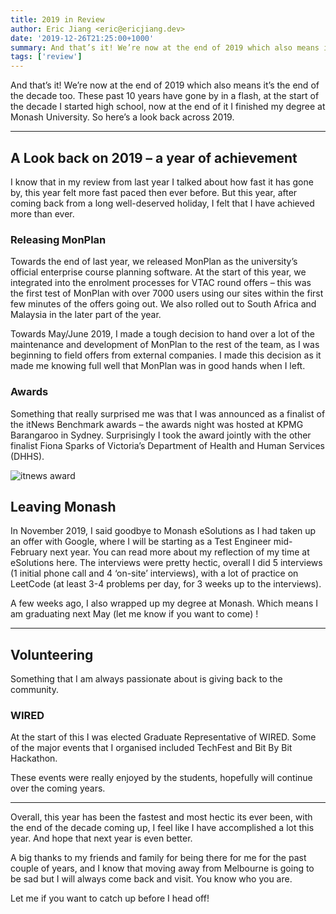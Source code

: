 ```yaml
---
title: 2019 in Review
author: Eric Jiang <eric@ericjiang.dev>
date: '2019-12-26T21:25:00+1000'
summary: And that’s it! We’re now at the end of 2019 which also means it’s the end of the decade too. These past 10 years have gone by in a flash, at the start of the decade I started high school, now at the end of it I finished my degree at Monash University. So here’s a look back across 2019.
tags: ['review']
---
```


And that’s it! We’re now at the end of 2019 which also means it’s the end of the decade too. These past 10 years have gone by in a flash, at the start of the decade I started high school, now at the end of it I finished my degree at Monash University. So here’s a look back across 2019.

---

## A Look back on 2019 – a year of achievement

I know that in my review from last year I talked about how fast it has gone by, this year felt more fast paced then ever before. But this year, after coming back from a long well-deserved holiday, I felt that I have achieved more than ever.

### Releasing MonPlan

Towards the end of last year, we released MonPlan as the university’s official enterprise course planning software. At the start of this year, we integrated into the enrolment processes for VTAC round offers – this was the first test of MonPlan with over 7000 users using our sites within the first few minutes of the offers going out. We also rolled out to South Africa and Malaysia in the later part of the year.

Towards May/June 2019, I made a tough decision to hand over a lot of the maintenance and development of MonPlan to the rest of the team, as I was beginning to field offers from external companies. I made this decision as it made me knowing full well that MonPlan was in good hands when I left.

### Awards

Something that really surprised me was that I was announced as a finalist of the itNews Benchmark awards – the awards night was hosted at KPMG Barangaroo in Sydney. Surprisingly I took the award jointly with the other finalist Fiona Sparks of Victoria’s Department of Health and Human Services (DHHS).

![itnews award](/images/blog/2019-in-review/banner.jpg)

## Leaving Monash

In November 2019, I said goodbye to Monash eSolutions as I had taken up an offer with Google, where I will be starting as a Test Engineer mid-February next year. You can read more about my reflection of my time at eSolutions here. The interviews were pretty hectic, overall I did 5 interviews (1 initial phone call and 4 ‘on-site’ interviews), with a lot of practice on LeetCode (at least 3-4 problems per day, for 3 weeks up to the interviews).

A few weeks ago, I also wrapped up my degree at Monash. Which means I am graduating next May (let me know if you want to come) !

---

## Volunteering

Something that I am always passionate about is giving back to the community.

### WIRED

At the start of this I was elected Graduate Representative of WIRED. Some of the major events that I organised included TechFest and Bit By Bit Hackathon.

These events were really enjoyed by the students, hopefully will continue over the coming years.

---

Overall, this year has been the fastest and most hectic its ever been, with the end of the decade coming up, I feel like I have accomplished a lot this year. And hope that next year is even better.

A big thanks to my friends and family for being there for me for the past couple of years, and I know that moving away from Melbourne is going to be sad but I will always come back and visit. You know who you are.

Let me if you want to catch up before I head off!
